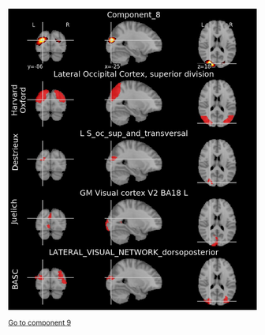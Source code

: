 ![8](preliminary/8.jpg "Component 8")

[Go to component 9](https://parietal-inria.github.io/MODL_atlas/128/9 "Component 9")
